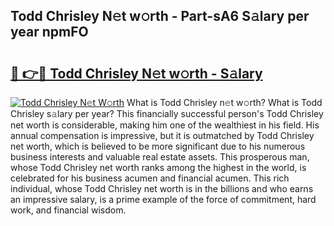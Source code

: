 ## Todd Chrisley N𝚎t w𝚘rth - Part-sA6 S𝚊lary per year npmFO

# <h2><a href="http://gc0hoxi.nevu.top/?p=Todd+Chrisley">🔗 👉🔴 Todd Chrisley N𝚎t w𝚘rth - S𝚊lary</a></h2>

[![Todd Chrisley N𝚎t W𝚘rth](https://i.imgur.com/Oavwk0R.jpeg)](http://gc0hoxi.nevu.top/?p=Todd+Chrisley)
What is Todd Chrisley n𝚎t w𝚘rth? What is Todd Chrisley s𝚊lary per year?
This financially successful person's Todd Chrisley net worth is considerable, making him one of the wealthiest in his field. His annual compensation is impressive, but it is outmatched by Todd Chrisley net worth, which is believed to be more significant due to his numerous business interests and valuable real estate assets. This prosperous man, whose Todd Chrisley net worth ranks among the highest in the world, is celebrated for his business acumen and financial acumen. This rich individual, whose Todd Chrisley net worth is in the billions and who earns an impressive salary, is a prime example of the force of commitment, hard work, and financial wisdom.
